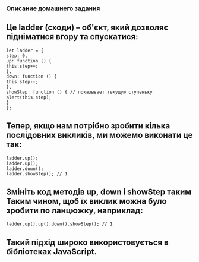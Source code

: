 ### Описание домашнего задания


<h2>Це ladder (сходи) – об'єкт, який дозволяє підніматися вгору та спускатися: </h2>


```
let ladder = {
step: 0,
up: function () {
this.step++;
},
down: function () {
this.step--;
},
showStep: function () { // показывает текущую ступеньку
alert(this.step);
}
};
```
<h2>Тепер, якщо нам потрібно зробити кілька послідовних викликів, ми можемо виконати це так:</h2>

```
ladder.up();
ladder.up();
ladder.down();
ladder.showStep(); // 1
```
<h2>Змініть код методів up, down і showStep таким Таким чином, щоб їх виклик можна було зробити по ланцюжку, наприклад:</h2>

```
ladder.up().up().down().showStep(); // 1
```
<h2>Такий підхід широко використовується в бібліотеках JavaScript.</h2>
